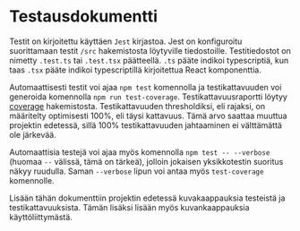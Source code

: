 # Testausdokumentti

Testit on kirjoitettu käyttäen `Jest` kirjastoa. Jest on konfiguroitu suorittamaan testit `/src` hakemistosta löytyville tiedostoille. Testitiedostot on nimetty `.test.ts` tai `.test.tsx` päätteellä. `.ts` pääte indikoi typescriptiä, kun taas `.tsx` pääte indikoi typescriptillä kirjoitettua React komponenttia.

Automaattisesti testit voi ajaa `npm test` komennolla ja testikattavuuden voi generoida komennolla `npm run test-coverage`. Testikattavuusraportti löytyy [coverage](/coverage) hakemistosta. Testikattavuuden thresholdiksi, eli rajaksi, on määritelty optimisesti 100%, eli täysi kattavuus. Tämä arvo saattaa muuttua projektin edetessä, sillä 100% testikattavuuden jahtaaminen ei välttämättä ole järkevää.

Automaattisia testejä voi ajaa myös komennolla `npm test -- --verbose` (huomaa `--` välissä, tämä on tärkeä), jolloin jokaisen yksikkotestin suoritus näkyy ruudulla. Saman `--verbose` lipun voi antaa myös `test-coverage` komennolle.

Lisään tähän dokumenttiin projektin edetessä kuvakaappauksia testeistä ja testikattavuuksista. Tämän lisäksi lisään myös kuvankaappauksia käyttöliittymästä.
